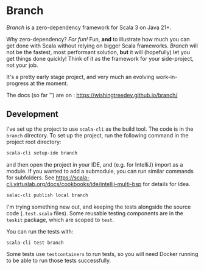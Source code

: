 # Branch

*Branch* is a zero-dependency framework for Scala 3 on Java 21+.

Why zero-dependency? *For fun!* Fun, **and** to illustrate how much you can get done with Scala without relying on
bigger Scala frameworks. *Branch* will not be the fastest, most performant solution, **but** it will (hopefully) let you
get things done quickly! Think of it as the framework for your side-project, not your job.

It's a pretty early stage project, and very much an evolving work-in-progress at the moment.

The docs (so far ™️) are on : https://wishingtreedev.github.io/branch/

## Development

I've set up the project to use `scala-cli` as the build tool. The code is in the `branch` directory.
To set up the project, run the following command in the project root directory:

```bash
scala-cli setup-ide branch
```

and then open the project in your IDE, and (e.g. for IntelliJ) import as a module.
If you wanted to add a submodule, you can run similar commands for subfolders.
See https://scala-cli.virtuslab.org/docs/cookbooks/ide/intellij-multi-bsp for details for Idea.

```bash
salac-cli publish local branch
```

I'm trying something new out, and keeping the tests alongside the source code (`.test.scala` files).
Some reusable testing components are in the `teskit` package, which are scoped to `test`.

You can run the tests with:

```bash
scala-cli test branch
```

Some tests use `testcontainers` to run tests, so you will need Docker running to be able to run those tests
successfully.